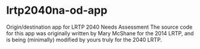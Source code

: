 # lrtp2040na-od-app
Origin/destination app for LRTP 2040 Needs Assessment
The source code for this app was originally written by Mary McShane for the 2014 LRTP, and is being (minimally) modified 
by yours truly for the  2040 LRTP.
